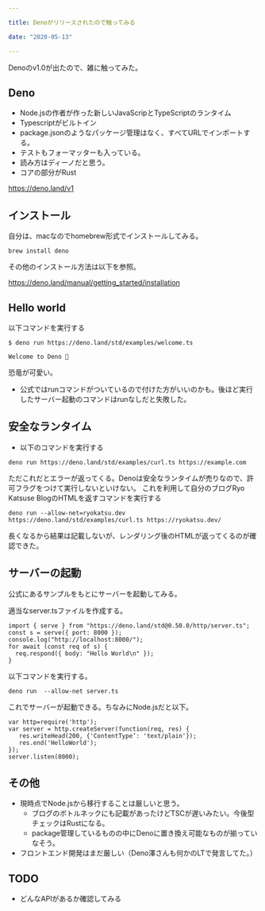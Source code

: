 ```yaml
---

title: Denoがリリースされたので触ってみる

date: "2020-05-13"

---
```


Denoのv1.0が出たので、雑に触ってみた。

## Deno
- Node.jsの作者が作った新しいJavaScripとTypeScriptのランタイム
- Typescriptがビルトイン
- package.jsonのようなパッケージ管理はなく、すべてURLでインポートする。
- テストもフォーマッターも入っている。
- 読み方はディーノだと思う。
- コアの部分がRust

https://deno.land/v1


## インストール
自分は、macなのでhomebrew形式でインストールしてみる。

```
brew install deno
```

その他のインストール方法は以下を参照。

https://deno.land/manual/getting_started/installation


## Hello world
以下コマンドを実行する

```
$ deno run https://deno.land/std/examples/welcome.ts

Welcome to Deno 🦕
```

恐竜が可愛い。

- 公式ではrunコマンドがついているので付けた方がいいのかも。後ほど実行したサーバー起動のコマンドはrunなしだと失敗した。


## 安全なランタイム
- 以下のコマンドを実行する

```
deno run https://deno.land/std/examples/curl.ts https://example.com
```

ただこれだとエラーが返ってくる。Denoは安全なランタイムが売りなので、許可フラグをつけて実行しないといけない。
これを利用して自分のブログRyo Katsuse BlogのHTMLを返すコマンドを実行する

```
deno run --allow-net=ryokatsu.dev https://deno.land/std/examples/curl.ts https://ryokatsu.dev/
```

長くなるから結果は記載しないが、レンダリング後のHTMLが返ってくるのが確認できた。


## サーバーの起動
公式にあるサンプルをもとにサーバーを起動してみる。

適当なserver.tsファイルを作成する。

```TypeSript
import { serve } from "https://deno.land/std@0.50.0/http/server.ts";
const s = serve({ port: 8000 });
console.log("http://localhost:8000/");
for await (const req of s) {
  req.respond({ body: "Hello World\n" });
}

```

以下コマンドを実行する。

```
deno run  --allow-net server.ts
```

これでサーバーが起動できる。ちなみにNode.jsだと以下。

```
var http=require('http');
var server = http.createServer(function(req, res) {
   res.writeHead(200, {'ContentType’: 'text/plain'});
   res.end('HelloWorld');
});
server.listen(8000);
```

## その他
- 現時点でNode.jsから移行することは厳しいと思う。
  - ブログのボトルネックにも記載があったけどTSCが遅いみたい。今後型チェックはRustになる。
  - package管理しているものの中にDenoに置き換え可能なものが揃っていなそう。
- フロントエンド開発はまだ厳しい（Deno澤さんも何かのLTで発言してた。）

## TODO
- どんなAPIがあるか確認してみる